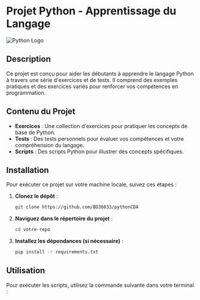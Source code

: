 # Projet Python - Apprentissage du Langage

![Python Logo](https://www.python.org/community/logos/python-logo-master-v3-TM.png)

## Description

Ce projet est conçu pour aider les débutants à apprendre le langage Python à travers une série d'exercices et de tests. Il comprend des exemples pratiques et des exercices variés pour renforcer vos compétences en programmation.

## Contenu du Projet

- **Exercices** : Une collection d'exercices pour pratiquer les concepts de base de Python.
- **Tests** : Des tests personnels pour évaluer vos compétences et votre compréhension du langage.
- **Scripts** : Des scripts Python pour illustrer des concepts spécifiques.

## Installation

Pour exécuter ce projet sur votre machine locale, suivez ces étapes :

1. **Clonez le dépôt** :
   ```bash
   git clone https://github.com/BD36033/pythonCDA
   ```

2. **Naviguez dans le répertoire du projet** :
   ```bash
   cd votre-repo
   ```

3. **Installez les dépendances (si nécessaire)** :
   ```bash
   pip install -r requirements.txt
   ```

## Utilisation

Pour exécuter les scripts, utilisez la commande suivante dans votre terminal :
